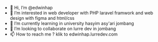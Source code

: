 - 👋 Hi, I’m @edwinhap
- 👀 I’m interested in web developer with PHP laravel framwork and web design with figma and html/css
- 🌱 I’m currently learning in university hasyim asy'ari jombang
- 💞️ I’m looking to collaborate on lurre dev in jombang
- 📫 How to reach me ? klik to edwinhap.lurredev.com 

<!---
edwinhap/edwinhap is a ✨ special ✨ repository because its `README.md` (this file) appears on your GitHub profile.
You can click the Preview link to take a look at your changes.
--->
